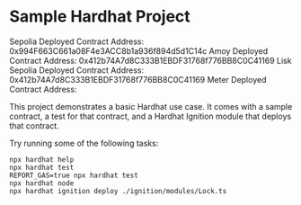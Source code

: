 # Sample Hardhat Project

Sepolia Deployed Contract Address: 0x994F663C661a08F4e3ACC8b1a936f894d5d1C14c
Amoy Deployed Contract Address: 0x412b74A7d8C333B1EBDF31768f776BB8C0C41169
Lisk Sepolia Deployed Contract Address: 0x412b74A7d8C333B1EBDF31768f776BB8C0C41169
Meter Deployed Contract Address: 

This project demonstrates a basic Hardhat use case. It comes with a sample contract, a test for that contract, and a Hardhat Ignition module that deploys that contract.

Try running some of the following tasks:

```shell
npx hardhat help
npx hardhat test
REPORT_GAS=true npx hardhat test
npx hardhat node
npx hardhat ignition deploy ./ignition/modules/Lock.ts
```

